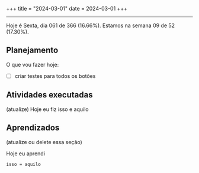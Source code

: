 +++
title = "2024-03-01"
date = 2024-03-01
+++

---

Hoje é Sexta, dia 061 de 366 (16.66%). Estamos na semana 09 de 52 (17.30%).

## Planejamento

O que vou fazer hoje:

- [ ] criar testes para todos os botões

## Atividades executadas

(atualize) Hoje eu fiz isso e aquilo

## Aprendizados

(atualize ou delete essa seção)

Hoje eu aprendi
```
isso = aquilo
```
